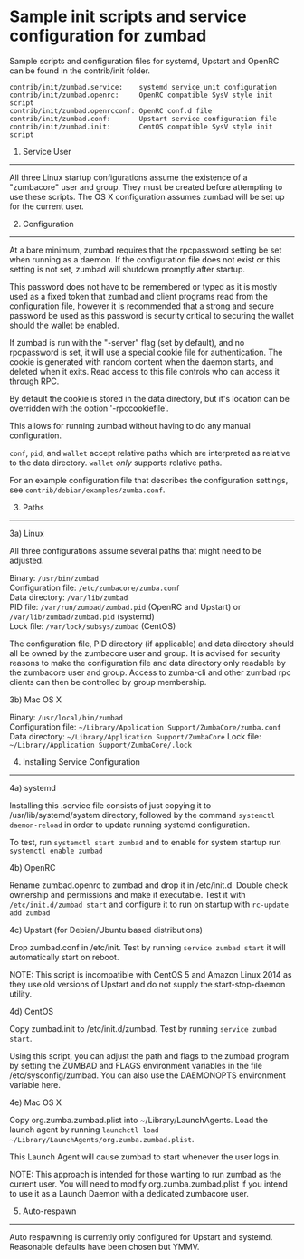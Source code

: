 Sample init scripts and service configuration for zumbad
==========================================================

Sample scripts and configuration files for systemd, Upstart and OpenRC
can be found in the contrib/init folder.

    contrib/init/zumbad.service:    systemd service unit configuration
    contrib/init/zumbad.openrc:     OpenRC compatible SysV style init script
    contrib/init/zumbad.openrcconf: OpenRC conf.d file
    contrib/init/zumbad.conf:       Upstart service configuration file
    contrib/init/zumbad.init:       CentOS compatible SysV style init script

1. Service User
---------------------------------

All three Linux startup configurations assume the existence of a "zumbacore" user
and group.  They must be created before attempting to use these scripts.
The OS X configuration assumes zumbad will be set up for the current user.

2. Configuration
---------------------------------

At a bare minimum, zumbad requires that the rpcpassword setting be set
when running as a daemon.  If the configuration file does not exist or this
setting is not set, zumbad will shutdown promptly after startup.

This password does not have to be remembered or typed as it is mostly used
as a fixed token that zumbad and client programs read from the configuration
file, however it is recommended that a strong and secure password be used
as this password is security critical to securing the wallet should the
wallet be enabled.

If zumbad is run with the "-server" flag (set by default), and no rpcpassword is set,
it will use a special cookie file for authentication. The cookie is generated with random
content when the daemon starts, and deleted when it exits. Read access to this file
controls who can access it through RPC.

By default the cookie is stored in the data directory, but it's location can be overridden
with the option '-rpccookiefile'.

This allows for running zumbad without having to do any manual configuration.

`conf`, `pid`, and `wallet` accept relative paths which are interpreted as
relative to the data directory. `wallet` *only* supports relative paths.

For an example configuration file that describes the configuration settings,
see `contrib/debian/examples/zumba.conf`.

3. Paths
---------------------------------

3a) Linux

All three configurations assume several paths that might need to be adjusted.

Binary:              `/usr/bin/zumbad`  
Configuration file:  `/etc/zumbacore/zumba.conf`  
Data directory:      `/var/lib/zumbad`  
PID file:            `/var/run/zumbad/zumbad.pid` (OpenRC and Upstart) or `/var/lib/zumbad/zumbad.pid` (systemd)  
Lock file:           `/var/lock/subsys/zumbad` (CentOS)  

The configuration file, PID directory (if applicable) and data directory
should all be owned by the zumbacore user and group.  It is advised for security
reasons to make the configuration file and data directory only readable by the
zumbacore user and group.  Access to zumba-cli and other zumbad rpc clients
can then be controlled by group membership.

3b) Mac OS X

Binary:              `/usr/local/bin/zumbad`  
Configuration file:  `~/Library/Application Support/ZumbaCore/zumba.conf`  
Data directory:      `~/Library/Application Support/ZumbaCore`
Lock file:           `~/Library/Application Support/ZumbaCore/.lock`

4. Installing Service Configuration
-----------------------------------

4a) systemd

Installing this .service file consists of just copying it to
/usr/lib/systemd/system directory, followed by the command
`systemctl daemon-reload` in order to update running systemd configuration.

To test, run `systemctl start zumbad` and to enable for system startup run
`systemctl enable zumbad`

4b) OpenRC

Rename zumbad.openrc to zumbad and drop it in /etc/init.d.  Double
check ownership and permissions and make it executable.  Test it with
`/etc/init.d/zumbad start` and configure it to run on startup with
`rc-update add zumbad`

4c) Upstart (for Debian/Ubuntu based distributions)

Drop zumbad.conf in /etc/init.  Test by running `service zumbad start`
it will automatically start on reboot.

NOTE: This script is incompatible with CentOS 5 and Amazon Linux 2014 as they
use old versions of Upstart and do not supply the start-stop-daemon utility.

4d) CentOS

Copy zumbad.init to /etc/init.d/zumbad. Test by running `service zumbad start`.

Using this script, you can adjust the path and flags to the zumbad program by
setting the ZUMBAD and FLAGS environment variables in the file
/etc/sysconfig/zumbad. You can also use the DAEMONOPTS environment variable here.

4e) Mac OS X

Copy org.zumba.zumbad.plist into ~/Library/LaunchAgents. Load the launch agent by
running `launchctl load ~/Library/LaunchAgents/org.zumba.zumbad.plist`.

This Launch Agent will cause zumbad to start whenever the user logs in.

NOTE: This approach is intended for those wanting to run zumbad as the current user.
You will need to modify org.zumba.zumbad.plist if you intend to use it as a
Launch Daemon with a dedicated zumbacore user.

5. Auto-respawn
-----------------------------------

Auto respawning is currently only configured for Upstart and systemd.
Reasonable defaults have been chosen but YMMV.
